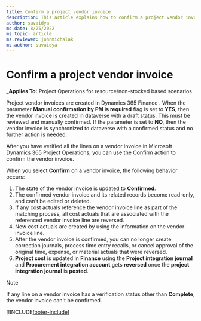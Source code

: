 ```yaml
---
title: Confirm a project vendor invoice
description: This article explains how to confirm a project vendor invoice in Microsoft Dynamics 365 Project Operations and the financial impact of confirming a project vendor invoice.
author: suvaidya
ms.date: 8/25/2022
ms.topic: article
ms.reviewer: johnmichalak
ms.author: suvaidya
---
```


# Confirm a project vendor invoice

_**Applies To:** Project Operations for resource/non-stocked based scenarios

Project vendor invoices are created in Dynamics 365 Finance . When the parameter **Manual confirmation by PM is required** flag is set to **YES**, then the vendor invoice is created in dataverse with a draft status. This must be reviewed and manually confirmed. If the parameter is set to **NO**, then the vendor invoice is synchronized to dataverse with a confirmed status and no further action is needed. 

After you have verified all the lines on a vendor invoice in Microsoft Dynamics 365 Project Operations, you can use the Confirm action to confirm the vendor invoice.

When you select **Confirm** on a vendor invoice, the following behavior occurs:

1. The state of the vendor invoice is updated to **Confirmed**.
2. The confirmed vendor invoice and its related records become read-only, and can't be edited or deleted.
3. If any cost actuals reference the vendor invoice line as part of the matching process, all cost actuals that are associated with the referenced vendor invoice line are reversed.
4. New cost actuals are created by using the information on the vendor invoice line.
5. After the vendor invoice is confirmed, you can no longer create correction journals, process time entry recalls, or cancel approval of the original time, expense, or material actuals that were reversed.
6. **Project cost** is updated in **Finance** using the **Project integration journal** and **Procurement integration account** gets **reversed** once the **project integration journal** is **posted**.




> [!NOTE]
> If any line on a vendor invoice has a verification status other than **Complete**, the vendor invoice can't be confirmed.

[!INCLUDE[footer-include](../../includes/footer-banner.md)]

